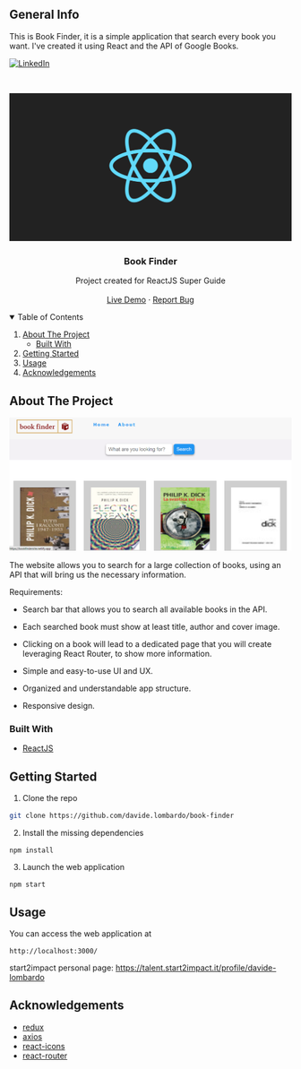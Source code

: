 
## General Info
This is Book Finder, it is a simple application that search every book you want. I've created it using React and the API of Google Books.

[![LinkedIn][linkedin-shield]][linkedin-url]

<!-- PROJECT LOGO -->
<br />
<p align="center">
  <a href="https://bookfindersite.netlify.app/">
    <img src="/logo.png" alt="Screenshot">
  </a>

  <h3 align="center">Book Finder</h3>

  <p align="center">
    Project created for ReactJS Super Guide
    <br />
    <br />
    <a href="https://bookfindersite.netlify.app/">Live Demo</a>
    ·
    <a href="https://github.com/davide.lombardo/book-finder/issues">Report Bug</a>
  </p>
</p>

<!-- TABLE OF CONTENTS -->
<details open="open">
  <summary>Table of Contents</summary>
  <ol>
    <li>
      <a href="#about-the-project">About The Project</a>
      <ul>
        <li><a href="#built-with">Built With</a></li>
      </ul>
    </li>
    <li><a href="#getting-started">Getting Started</a></li>
    <li><a href="#usage">Usage</a></li>
    <li><a href="#acknowledgements">Acknowledgements</a></li>
  </ol>
</details>

<!-- ABOUT THE PROJECT -->

## About The Project

[![Website Screenshot][product-screenshot]](https://bookfindersite.netlify.app/)

The website allows you to search for a large collection of books, using an API that will bring us the necessary information.

Requirements:

- Search bar that allows you to search all available books in the API.

- Each searched book must show at least title, author and cover image.

- Clicking on a book will lead to a dedicated page that you will create leveraging React Router, to show more information.

- Simple and easy-to-use UI and UX.

- Organized and understandable app structure.

- Responsive design.

### Built With

- [ReactJS](https://reactjs.org/)

<!-- GETTING STARTED -->

## Getting Started

1. Clone the repo

```sh
git clone https://github.com/davide.lombardo/book-finder
```

2. Install the missing dependencies

```npm
npm install
```

3. Launch the web application

```npm
npm start
```

<!-- USAGE -->

## Usage

You can access the web application at

```url
http://localhost:3000/
```

start2impact personal page: https://talent.start2impact.it/profile/davide-lombardo

<!-- ACKNOWLEDGEMENTS -->

## Acknowledgements
- [redux](https://github.com/reduxjs/redux)
- [axios](https://github.com/axios/axios)
- [react-icons](https://github.com/react-icons/react-icons)
- [react-router](https://github.com/ReactTraining/react-router)

<!-- MARKDOWN LINKS & IMAGES -->
<!-- https://www.markdownguide.org/basic-syntax/#reference-style-links -->

[issues-shield]: https://img.shields.io/github.com/davide.lombardo/book-finder/repo.svg?style=for-the-badge
[issues-url]: https://github.com/davide.lombardo/book-finder/issues
[linkedin-shield]: https://img.shields.io/badge/-LinkedIn-black.svg?style=for-the-badge&logo=linkedin&colorB=555
[linkedin-url]: https://www.linkedin.com/in/davide-lombardo-profile/
[product-screenshot]: /screenshot.png

